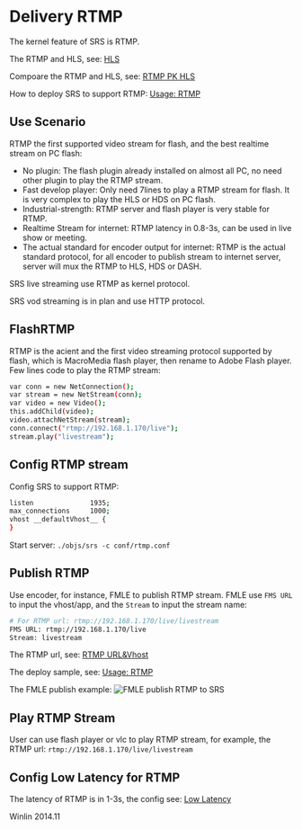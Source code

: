 # Delivery RTMP

The kernel feature of SRS is RTMP.

The RTMP and HLS, see: [HLS](https://github.com/winlinvip/simple-rtmp-server/wiki/v1_EN_DeliveryHLS)

Compoare the RTMP and HLS, see: [RTMP PK HLS](https://github.com/winlinvip/simple-rtmp-server/wiki/v1_EN_RTMP.PK.HTTP)

How to deploy SRS to support RTMP: [Usage: RTMP](https://github.com/winlinvip/simple-rtmp-server/wiki/v1_EN_SampleRTMP)

## Use Scenario

RTMP the first supported video stream for flash, and the best realtime stream on PC flash:
* No plugin: The flash plugin already installed on almost all PC, no need other plugin to play the RTMP stream.
* Fast develop player: Only need 7lines to play a RTMP stream for flash. It is very complex to play the HLS or HDS on PC flash.
* Industrial-strength: RTMP server and flash player is very stable for RTMP.
* Realtime Stream for internet: RTMP latency in 0.8-3s, can be used in live show or meeting.
* The actual standard for encoder output for internet: RTMP is the actual standard protocol, for all encoder to publish stream to internet server, server will mux the RTMP to HLS, HDS or DASH.

SRS live streaming use RTMP as kernel protocol.

SRS vod streaming is in plan and use HTTP protocol.

## FlashRTMP

RTMP is the acient and the first video streaming protocol supported by flash, which is MacroMedia flash player, then rename to Adobe Flash player. Few lines code to play the RTMP stream:

```bash
var conn = new NetConnection();
var stream = new NetStream(conn);
var video = new Video();
this.addChild(video);
video.attachNetStream(stream);
conn.connect("rtmp://192.168.1.170/live");
stream.play("livestream");
```

## Config RTMP stream

Config SRS to support RTMP:

```bash
listen              1935;
max_connections     1000;
vhost __defaultVhost__ {
}
```

Start server: `./objs/srs -c conf/rtmp.conf`

## Publish RTMP

Use encoder, for instance, FMLE to publish RTMP stream. FMLE use `FMS URL` to input the vhost/app, and the `Stream` to input the stream name:

```bash
# For RTMP url: rtmp://192.168.1.170/live/livestream
FMS URL: rtmp://192.168.1.170/live
Stream: livestream
```

The RTMP url, see: [RTMP URL&Vhost](https://github.com/winlinvip/simple-rtmp-server/wiki/v1_EN_RtmpUrlVhost)

The deploy sample, see: [Usage: RTMP](https://github.com/winlinvip/simple-rtmp-server/wiki/v1_EN_SampleRTMP)

The FMLE publish example:
![FMLE publish RTMP to SRS](http://winlinvip.github.io/srs.release/wiki/images/FMLE.png)

## Play RTMP Stream

User can use flash player or vlc to play RTMP stream, for example, the RTMP url: `rtmp://192.168.1.170/live/livestream`

## Config Low Latency for RTMP

The latency of RTMP is in 1-3s, the config see: [Low Latency](https://github.com/winlinvip/simple-rtmp-server/wiki/v1_EN_LowLatency)

Winlin 2014.11